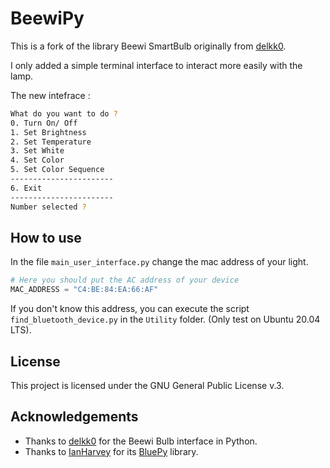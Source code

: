 # BeewiPy

This is a fork of the library Beewi SmartBulb originally from [delkk0](https://github.com/delkk0/BeewiPy).

I only added a simple terminal interface to interact more easily with the lamp.

The new intefrace :

```bash
What do you want to do ?
0. Turn On/ Off
1. Set Brightness
2. Set Temperature
3. Set White
4. Set Color
5. Set Color Sequence
-----------------------
6. Exit
-----------------------
Number selected ? 
```

## How to use

In the file `main_user_interface.py` change the mac address of your light.

```python
# Here you should put the AC address of your device
MAC_ADDRESS = "C4:BE:84:EA:66:AF"       
```

If you don't know this address, you can execute the script `find_bluetooth_device.py` in the `Utility` folder. (Only test on Ubuntu 20.04 LTS).



## License
This project is licensed under the GNU General Public License v.3.

## Acknowledgements
* Thanks to [delkk0](https://github.com/delkk0/BeewiPy) for the Beewi Bulb interface in Python.
* Thanks to [IanHarvey](https://github.com/IanHarvey) for its [BluePy](https://github.com/IanHarvey/bluepy) library.
